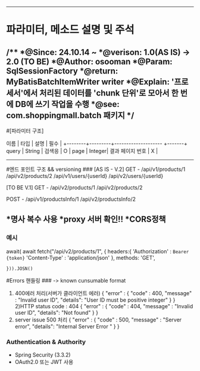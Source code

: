 ------------------------------------------------------------------------------
# 파라미터, 메소드 설명 및 주석
/**
 *@Since: 24.10.14 ~ 
 *@verison: 1.0(AS IS) -> 2.0 (TO BE) 
 *@Author: osooman 
 *@Param: SqlSessionFactory
 *@return: MyBatisBatchItemWriter writer 
 *@Explain: '프로세서'에서 처리된 데이터를 'chunk 단위'로 모아서 한 번에 DB에 쓰기 작업을 수행
 *@see: com.shoppingmall.batch 패키지
 */
------------------------------------------------------------------------------
#[파라미터 구조]

   이름    |   타입   |      설명            |   필수 |
 +--------+---------+-------------------- +-------+
   query  |	String  |   	검색응         |   O    |
    page  |  Integer|       결과 페이지 번호 |   X    |


------------------------------------------------------------------------------
#엔드 포인트 구조 && versioning ### 
[AS IS - V.2]
GET  - /api/v1/products/1
       /api/v2/products/2
       /api/v1/users/{userId}
       /api/v2/users/{userId}
       
[TO BE V.1] 
GET - /api/v2/products/1
      /api/v2/products/2

POST - /api/v1/productsInfo/1
       /api/v2/productsInfo/2
 
*명사 복수 사용
*proxy 서버 확인!!
*CORS정책 
------------------------------------------------------------------------------
### 예시 
await(
	await fetch("/api/v2/products/1", {
		headers:{
		  'Authorization' : `Bearer {token}`
		  'Content-Type' : 'application/json'
		},
		methods: 'GET',
		
	})).JOSN()
	







 
#Errors 핸들링  ### 
-> known cunsumable format
1) 400에러 처리(서버가 클라이언트 에러) 
{
  "error" : {
     "code" : 400,
     "message" :  "Invalid user ID",
     "details": "User ID must be positive integer"
   } 
}
2)HTTP status code : 404
{
  "error" : {
     "code" : 404,
     "message" :  "Invalid user ID",
     "details": "Not found"
   } 
}
3) server issue 500 처리 
{
  "error" : {
     "code" : 500,
     "message" :  "Server error",
     "details": "Internal Server Error "
   } 
}

### Authentication & Authority ### 
 - Spring Security (3.3.2) 
 - OAuth2.0 또는 JWT 사용
 